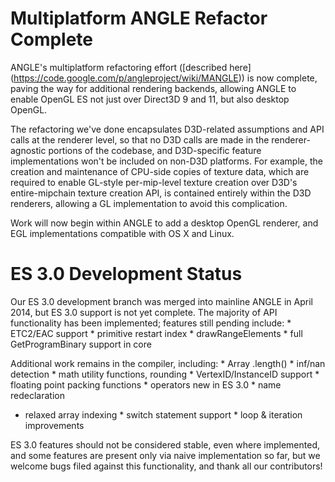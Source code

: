 # Multiplatform ANGLE Refactor Complete

ANGLE's multiplatform refactoring effort ([described here]
(https://code.google.com/p/angleproject/wiki/MANGLE)) is now complete, paving
the way for additional rendering backends, allowing ANGLE to enable OpenGL ES
not just over Direct3D 9 and 11, but also desktop OpenGL.

The refactoring we've done encapsulates D3D-related assumptions and API calls at
the renderer level, so that no D3D calls are made in the renderer-agnostic
portions of the codebase, and D3D-specific feature implementations won't be
included on non-D3D platforms. For example, the creation and maintenance of
CPU-side copies of texture data, which are required to enable GL-style
per-mip-level texture creation over D3D's entire-mipchain texture creation API,
is contained entirely within the D3D renderers, allowing a GL implementation to
avoid this complication.

Work will now begin within ANGLE to add a desktop OpenGL renderer, and EGL
implementations compatible with OS X and Linux.

# ES 3.0 Development Status

Our ES 3.0 development branch was merged into mainline ANGLE in April 2014, but
ES 3.0 support is not yet complete. The majority of API functionality has been
implemented; features still pending include: * ETC2/EAC support * primitive
restart index * drawRangeElements * full GetProgramBinary support in core

Additional work remains in the compiler, including: * Array .length() * inf/nan
detection * math utility functions, rounding * VertexID/InstanceID support *
floating point packing functions * operators new in ES 3.0 * name redeclaration
* relaxed array indexing * switch statement support * loop & iteration
improvements

ES 3.0 features should not be considered stable, even where implemented, and
some features are present only via naive implementation so far, but we welcome
bugs filed against this functionality, and thank all our contributors!
